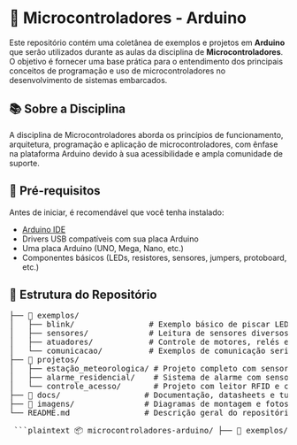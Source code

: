 # 🧠 Microcontroladores - Arduino

Este repositório contém uma coletânea de exemplos e projetos em **Arduino** que serão utilizados durante as aulas da disciplina de **Microcontroladores**. O objetivo é fornecer uma base prática para o entendimento dos principais conceitos de programação e uso de microcontroladores no desenvolvimento de sistemas embarcados.

## 📚 Sobre a Disciplina

A disciplina de Microcontroladores aborda os princípios de funcionamento, arquitetura, programação e aplicação de microcontroladores, com ênfase na plataforma Arduino devido à sua acessibilidade e ampla comunidade de suporte.

## 🔧 Pré-requisitos

Antes de iniciar, é recomendável que você tenha instalado:

- [Arduino IDE](https://www.arduino.cc/en/software)
- Drivers USB compatíveis com sua placa Arduino
- Uma placa Arduino (UNO, Mega, Nano, etc.)
- Componentes básicos (LEDs, resistores, sensores, jumpers, protoboard, etc.)

## 📁 Estrutura do Repositório 
<pre>
├── 📁 exemplos/
│   ├── blink/                # Exemplo básico de piscar LED
│   ├── sensores/             # Leitura de sensores diversos (temperatura, luminosidade, etc.)
│   ├── atuadores/            # Controle de motores, relés e outros dispositivos de saída
│   └── comunicacao/          # Exemplos de comunicação serial, I2C, SPI, etc.
├── 📁 projetos/
│   ├── estação_meteorologica/ # Projeto completo com sensores ambientais
│   ├── alarme_residencial/    # Sistema de alarme com sensores de movimento
│   └── controle_acesso/       # Projeto com leitor RFID e controle de acesso
├── 📁 docs/                  # Documentação, datasheets e tutoriais complementares
├── 📁 imagens/               # Diagramas de montagem e fotos dos projetos
└── README.md                # Descrição geral do repositório
</pre>

<pre> ```plaintext 📦 microcontroladores-arduino/ ├── 📁 exemplos/ │ ├── blink/ # Exemplo básico de piscar um LED │ ├── sensores/ # Exemplos com sensores (temperatura, luminosidade, etc.) │ ├── atuadores/ # Controle de motores, servos, relés e LEDs │ └── comunicacao/ # Comunicação serial, I2C, SPI, entre outros ├── 📁 projetos/ │ ├── estacao_meteorologica/ # Projeto de estação meteorológica com sensores ambientais │ ├── alarme_residencial/ # Sistema de alarme com sensores de presença │ └── controle_acesso/ # Controle de acesso com RFID ou senha ├── 📁 docs/ # Documentações complementares e datasheets ├── 📁 imagens/ # Diagramas de circuito e fotos dos projetos └── README.md # Arquivo de descrição do repositório ``` </pre>
